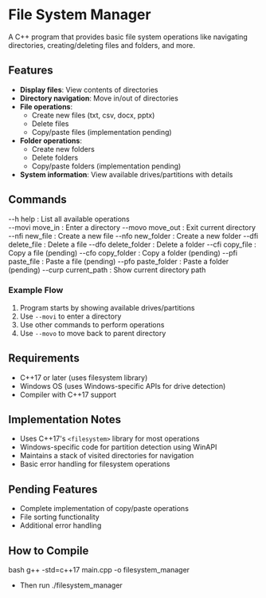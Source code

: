 # File System Manager

A C++ program that provides basic file system operations like navigating directories, creating/deleting files and folders, and more.

## Features

- **Display files**: View contents of directories
- **Directory navigation**: Move in/out of directories
- **File operations**:
  - Create new files (txt, csv, docx, pptx)
  - Delete files
  - Copy/paste files (implementation pending)
- **Folder operations**:
  - Create new folders
  - Delete folders
  - Copy/paste folders (implementation pending)
- **System information**: View available drives/partitions with details

## Commands
--h     help          : List all available operations\
--movi  move_in       : Enter a directory
--movo  move_out      : Exit current directory
--nfi   new_file      : Create a new file
--nfo   new_folder    : Create a new folder
--dfi   delete_file   : Delete a file
--dfo   delete_folder : Delete a folder
--cfi   copy_file     : Copy a file (pending)
--cfo   copy_folder   : Copy a folder (pending)
--pfi   paste_file    : Paste a file (pending)
--pfo   paste_folder  : Paste a folder (pending)
--curp  current_path  : Show current directory path

### Example Flow
1. Program starts by showing available drives/partitions
2. Use `--movi` to enter a directory
3. Use other commands to perform operations
4. Use `--movo` to move back to parent directory

## Requirements

- C++17 or later (uses filesystem library)
- Windows OS (uses Windows-specific APIs for drive detection)
- Compiler with C++17 support

## Implementation Notes

- Uses C++17's `<filesystem>` library for most operations
- Windows-specific code for partition detection using WinAPI
- Maintains a stack of visited directories for navigation
- Basic error handling for filesystem operations

## Pending Features

- Complete implementation of copy/paste operations
- File sorting functionality
- Additional error handling

## How to Compile
bash
g++ -std=c++17 main.cpp -o filesystem_manager

- Then run
./filesystem_manager


